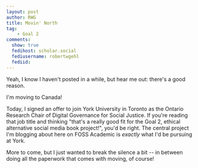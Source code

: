 ```yaml
---
layout: post
author: RWG
title: Movin' North
tag:
    - Goal 2
comments: 
  show: true
  fedihost: scholar.social
  fediusername: robertwgehl
  fediid:
---
```


Yeah, I know I haven't posted in a while, but hear me out: there's a good reason.

I'm moving to Canada!

Today, I signed an offer to join York University in Toronto as the Ontario Research Chair of Digital Governance for Social Justice. If you're reading that job title and thinking "that's a really good fit for the Goal 2, ethical alternative social media book project!", you'd be right. The central project I'm blogging about here on FOSS Academic is *exactly* what I'd be pursuing at York.

More to come, but I just wanted to break the silence a bit -- in between doing all the paperwork that comes with moving, of course!
